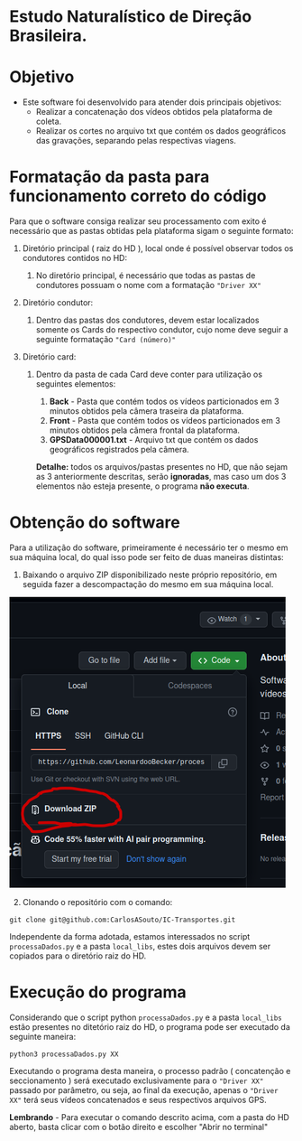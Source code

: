 # Estudo Naturalístico de Direção Brasileira.

# Objetivo

-   Este software foi desenvolvido para atender dois principais objetivos:
    - Realizar a concatenação dos vídeos obtidos pela plataforma de coleta.
    - Realizar os cortes no arquivo txt que contém os dados geográficos das gravações, separando pelas respectivas viagens.

# Formatação da pasta para funcionamento correto do código

Para que o software consiga realizar seu processamento com exito é necessário que as pastas obtidas pela plataforma sigam o seguinte formato:

1.  Diretório principal ( raiz do HD ), local onde é possível observar todos os condutores contidos no HD:
    1.  No diretório principal, é necessário que todas as pastas de condutores possuam o nome com a formatação `"Driver XX"`
       
    
2. Diretório condutor:
   1. Dentro das pastas dos condutores, devem estar localizados somente os Cards do respectivo condutor, cujo nome deve seguir a seguinte formatação `"Card (número)"`

3. Diretório card:
   1. Dentro da pasta de cada Card deve conter para utilização os seguintes elementos:
      1. **Back** - Pasta que contém todos os vídeos particionados em 3 minutos obtidos pela câmera traseira da plataforma. 
      2. **Front** - Pasta que contém todos os vídeos particionados em 3 minutos obtidos pela câmera frontal da plataforma.
      3. **GPSData000001.txt** - Arquivo txt que contém os dados geográficos registrados pela câmera.
         
        **Detalhe:** todos os arquivos/pastas presentes no HD, que não sejam as 3 anteriormente descritas, serão **__ignoradas__**, mas caso um dos 3 elementos não esteja presente, o programa **não executa**.


# Obtenção do software

Para a utilização do software, primeiramente é necessário ter o mesmo em sua máquina local, do qual isso pode ser feito de duas maneiras distintas:
1.    Baixando o arquivo ZIP disponibilizado neste próprio repositório, em seguida fazer a descompactação do mesmo em sua máquina local.
  
  ![Download via ZIP](images/baixarZIP.png)
  
2.    Clonando o repositório com o comando:
```
git clone git@github.com:CarlosASouto/IC-Transportes.git
```

Independente da forma adotada, estamos interessados no script `processaDados.py` e a pasta `local_libs`, estes dois arquivos devem ser copiados para o diretório raiz do HD.


# Execução do programa

Considerando que o script python `processaDados.py` e a pasta `local_libs` estão presentes no ditetório raiz do HD, o programa pode ser executado da seguinte maneira: 

    python3 processaDados.py XX
    
Executando o programa desta maneira, o processo padrão ( concatenção e seccionamento ) será executado exclusivamente para o `"Driver XX"` passado por parâmetro, ou seja, ao final da execução, apenas o `"Driver XX"` terá seus vídeos concatenados e seus respectivos arquivos GPS.

**Lembrando** - Para executar o comando descrito acima, com a pasta do HD aberto, basta clicar com o botão direito e escolher "Abrir no terminal"
